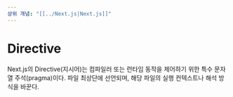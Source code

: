 ```yaml
---
상위 개념: "[[../Next.js|Next.js]]"
---
```

# Directive
Next.js의 Directive(지시어)는 컴파일러 또는 런타임 동작을 제어하기 위한 특수 문자열 주석(pragma)이다. 파일 최상단에 선언되며, 해당 파일의 실행 컨텍스트나 해석 방식을 바꾼다.